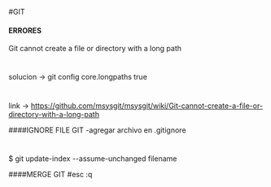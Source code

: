 #GIT


#### ERRORES
Git cannot create a file or directory with a long path
#
solucion -> git config core.longpaths true
#
link -> https://github.com/msysgit/msysgit/wiki/Git-cannot-create-a-file-or-directory-with-a-long-path

####IGNORE FILE GIT
-agregar archivo en .gitignore
#
$ git update-index --assume-unchanged filename


####MERGE GIT
#esc :q

